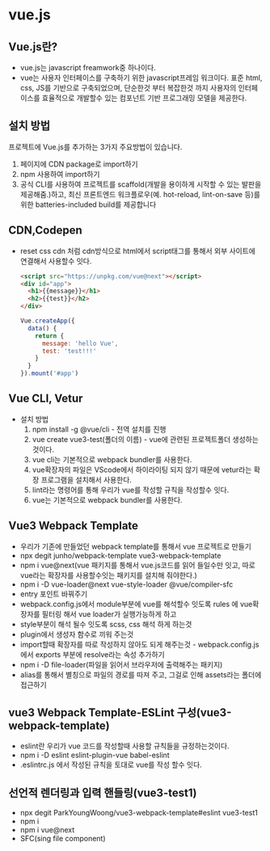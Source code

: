 # vue.js

## Vue.js란?
- vue.js는 javascript freamwork중 하나이다.
- vue는 사용자 인터페이스를 구축하기 위한 javascript프레임 워크이다. 표준 html, css, JS를 기반으로 구축되었으며, 단순한것 부터 복잡한것 까지 사용자의 인터페이스를 효율적으로 개발할수 있는 컴포넌트 기반 프로그래밍 모델을 제공한다.

## 설치 방법
프로젝트에 Vue.js를 추가하는 3가지 주요방법이 있습니다.

1. 페이지에 CDN package로 import하기
1. npm 사용하여 import하기
1. 공식 CLI를 사용하여 프로젝트를 scaffold(개발을 용이하게 시작할 수 있는 발판을 제공해줌.)하고, 최신 프론트엔드 워크플로우(예. hot-reload, lint-on-save 등)를 위한 batteries-included build를 제공합니다

## CDN,Codepen
- reset css cdn 처럼 cdn방식으로 html에서 script태그를 통해서 외부 사이트에 연결해서 사용할수 잇다.
  ``` html
  <script src="https://unpkg.com/vue@next"></script>
  <div id="app">
    <h1>{{message}}</h1>
    <h2>{{test}}</h2>
  </div>
  ```
  ``` js
  Vue.createApp({
    data() {
      return {
        message: 'hello Vue',
        test: 'test!!!'
      }
    }
  }).mount('#app')
  ```

## Vue CLI, Vetur
- 설치 방법
  1. npm install -g @vue/cli - 전역 설치를 진행
  1. vue create vue3-test(폴더의 이름) - vue에 관련된 프로젝트폴더 생성하는것이다.
  1. vue cli는 기본적으로 webpack bundler를 사용한다.
  1. vue확장자의 파일은 VScode에서 하이라이팅 되지 않기 때문에 vetur라는 확장 프로그램을 설치해서 사용한다.
  1. lint라는 명령어를 통해 우리가 vue를 작성할 규칙을 작성할수 잇다.
  1. vue는 기본적으로 webpack bundler를 사용한다.

## Vue3 Webpack Template
- 우리가 기존에 만들었던 webpack template를 통해서 vue 프로젝트로 만들기
- npx degit junho/webpack-template vue3-webpack-template
- npm i vue@next(vue 패키지를 통해서 vue.js코드를 읽어 들일수만 잇고, 따로 vue라는 확장자를 사용할수잇는 패키지를 설치해 줘야한다.)
- npm i -D vue-loader@next vue-style-loader @vue/compiler-sfc
- entry 포인트 바꿔주기
- webpack.config.js에서 module부분에 vue를 해석할수 잇도록 rules 에 vue확장자를 필터링 해서 vue loader가 실행가능하게 하고
- style부분이 해석 될수 잇도록 scss, css 해석 하게 하는것
- plugin에서 생성자 함수로 끼워 주는것
- import할때 확장자를 따로 작성하지 않아도 되게 해주는것 - webpack.config.js에서 exports 부분에 resolve라는 속성 추가하기
- npm i -D file-loader(파일을 읽어서 브라우저에 출력해주는 패키지)
- alias를 통해서 별칭으로 파일의 경로를 따져 주고, 그걸로 인해 assets라는 폴더에 접근하기

## vue3 Webpack Template-ESLint 구성(vue3-webpack-template)
- eslint란 우리가 vue 코드를 작성할때 사용할 규칙들을 규정하는것이다.
- npm i -D eslint eslint-plugin-vue babel-eslint
- .eslintrc.js 에서 작성된 규칙을 토대로 vue를 작성 할수 잇다.

## 선언적 렌더링과 입력 핸들링(vue3-test1)
- npx degit ParkYoungWoong/vue3-webpack-template#eslint vue3-test1
- npm i 
- npm i vue@next
- SFC(sing file component)